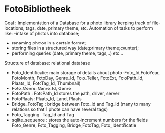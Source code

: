 # FotoBibliotheek
Goal : Implementation of a Database for a photo library keeping track of file-locations, tags, date, primary theme, etc. Automation of tasks to perform like:
-intake of photos into database;
- renaming photos in a certain format;
- storing files in a structured way (date;primary theme;counter);
- performing queries (date, primary theme, tags,..) etc...

Structure of database: relational database
- Foto_Identificatie: main storage of details about photo (Foto_Id,FotoYear, FotoMonth, FotoDay, Genre_Id, Foto_Teller, FotoExt, FotoPath_Id, Plaats_Id, FotoTag_Id, Thumbnail)
- Foto_Genre: Genre_Id, Genre
- FotoPath : FotoPath_Id stores the path, driver, server
- FotoPlaats: Plaats_Id, Land, Plaats
- Bridge_FotoTag : bridge between Foto_Id and Tag_Id (many to many relations so that 1 phote can have several tags)
- Foto_Tagging : Tag_Id and Tag
- sqlite_sequence : stores the auto-increment numbers for the fields Foto_Genre, Foto_Tagging, Bridge_FotoTag, Foto_Identificatie
